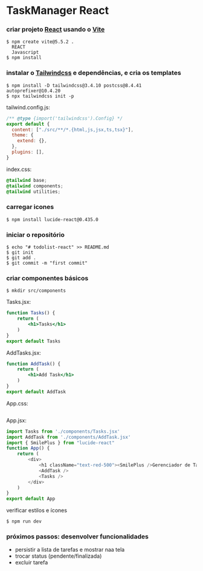 # TaskManager React

### criar projeto [React](https://react.dev/) usando o [Vite](https://vite.dev/guide/)

```shell
$ npm create vite@5.5.2 .
  REACT
  Javascript
$ npm install
```

### instalar o [Tailwindcss](https://r.search.yahoo.com/_ylt=Awriqu71fMNnFwIACKjz6Qt.;_ylu=Y29sbwNiZjEEcG9zAzEEdnRpZAMEc2VjA3Ny/RV=2/RE=1742074357/RO=10/RU=https%3a%2f%2ftailwindcss.com%2f/RK=2/RS=_OgqEZ7ssCh9JJ3KhjMX7xcNyQY-) e dependências, e cria os templates

```shell
$ npm install -D tailwindcss@3.4.10 postcss@8.4.41 autoprefixer@10.4.20
$ npx tailwindcss init -p
```

tailwind.config.js:
```js
/** @type {import('tailwindcss').Config} */
export default {
  content: ["./src/**/*.{html,js,jsx,ts,tsx}"],
  theme: {
    extend: {},
  },
  plugins: [],
}
```

index.css:
```css
@tailwind base;
@tailwind components;
@tailwind utilities;
```

### carregar icones

```shell
$ npm install lucide-react@0.435.0
```

### iniciar o repositório

```shell
$ echo "# todolist-react" >> README.md
$ git init
$ git add .
$ git commit -m "first commit"
```

### criar componentes básicos

```
$ mkdir src/components
```

Tasks.jsx:
```jsx
function Tasks() {
    return (
        <h1>Tasks</h1>
    )
}
export default Tasks
```

AddTasks.jsx:
```jsx
function AddTask() {
    return (
        <h1>Add Task</h1>
    )
}
export default AddTask
```

App.css:
```css
```

App.jsx:
```js
import Tasks from './components/Tasks.jsx'
import AddTask from './components/AddTask.jsx'
import { SmilePlus } from "lucide-react"
function App() {
    return (
        <div>
            <h1 className="text-red-500"><SmilePlus />Gerenciador de Tarefas</h1>
            <AddTask />
            <Tasks />
        </div>
    )
}
export default App
```

verificar estilos e ícones

```shell
$ npm run dev
```

### próximos passos: desenvolver funcionalidades

- persistir a lista de tarefas e mostrar naa tela
- trocar status (pendente/finalizada)
- excluir tarefa




